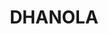 ---
title: DHANOLA
github: https://github.com/DHANOLA
mode: dark
transition: 3s
archetype:
  - Little Bit of Everything
---
